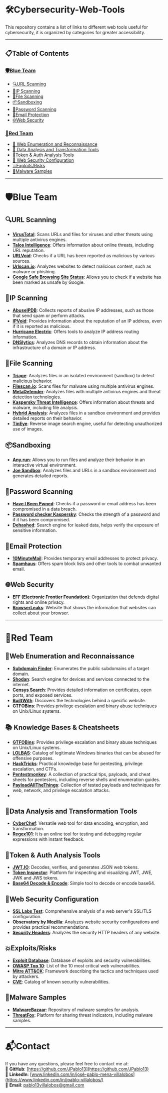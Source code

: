 # 🛠️Cybersecurity-Web-Tools
This repository contains a list of links to different web tools useful for cybersecurity, it is organized by categories for greater accessibility.

---

## 📋Table of Contents
### [🛡️Blue Team](#%EF%B8%8Fblue-team-1)
- [🔍URL Scanning](#url-scanning)
- [🔎IP Scanning](#ip-scanning)
- [📝File Scanning](#file-scanning)
- [📦Sandboxing](#sandboxing)
- [🔐Password Scanning](#password-scanning)
- [📧Email Protection](#email-protection)
- [🌐Web Security](#web-security)
  
### [🐍Red Team](#red-team-1)
- [🎯 Web Enumeration and Reconnaissance](#web-enumeration-and-reconnaissance)
- [🧩 Data Analysis and Transformation Tools](#data-analysis-and-transformation-tools)
- [🔑Token & Auth Analysis Tools](#token--auth-analysis-tools)
- [🔐 Web Security Configuration](#web-security-configuration)
- [💥Exploits/Risks](#exploitsrisks)
- [🦠Malware Samples](#malware-samples)
---

# 🛡️Blue Team

## 🔍URL Scanning

* **[VirusTotal](https://www.virustotal.com/)**: Scans URLs and files for viruses and other threats using multiple antivirus engines. 
* **[Talos Intelligence](https://talosintelligence.com/)**: Offers information about online threats, including URL reputation.
* **[URLVoid](https://www.urlvoid.com/)**: Checks if a URL has been reported as malicious by various sources.
* **[Urlscan.io](https://urlscan.io/)**: Analyzes websites to detect malicious content, such as malware or phishing.
* **[Google Safe Browsing Site Status](https://transparencyreport.google.com/safe-browsing/search)**: Allows you to check if a website has been marked as unsafe by Google. 

## 🔎IP Scanning

* **[AbuseIPDB](https://www.abuseipdb.com/)**: Collects reports of abusive IP addresses, such as those that send spam or perform attacks.
* **[IPVoid](https://www.ipvoid.com/)**: Provides information about the reputation of an IP address, even if it is reported as malicious.
* **[Hurricane Electric](https://bgp.he.net/)**: Offers tools to analyze IP address routing information.
* **[DNSlytics](https://dnslytics.com/)**: Analyzes DNS records to obtain information about the infrastructure of a domain or IP address.

## 📝File Scanning

* **[Triage](https://tria.ge/)**: Analyzes files in an isolated environment (sandbox) to detect malicious behavior.
* **[Filescan.io](https://www.filescan.io/scan)**: Scans files for malware using multiple antivirus engines.
* **[MetaDefender](https://metadefender.opswat.com/)**: Analyzes files with multiple antivirus engines and threat detection technologies.
* **[Kaspersky Threat Intelligence](https://opentip.kaspersky.com/)**: Offers information about threats and malware, including file analysis.
* **[Hybrid Analysis](https://www.hybrid-analysis.com/)**: Analyzes files in a sandbox environment and provides detailed reports on their behavior.
* **[TinEye](https://tineye.com/)**: Reverse image search engine, useful for detecting unauthorized use of images.

## 📦Sandboxing

* **[Any.run](https://app.any.run/)**: Allows you to run files and analyze their behavior in an interactive virtual environment.
* **[Joe Sandbox](https://www.joesandbox.com/)**: Analyzes files and URLs in a sandbox environment and generates detailed reports.

## 🔐Password Scanning

* **[Have I Been Pwned](https://haveibeenpwned.com/)**: Checks if a password or email address has been compromised in a data breach.
* **[Password checker Kaspersky](https://password.kaspersky.com/)**: Checks the strength of a password and if it has been compromised.
* **[Dehashed](https://dehashed.com/)**: Search engine for leaked data, helps verify the exposure of sensitive information.

## 📧Email Protection

* **[10MinuteMail](https://10minutemail.com/)**: Provides temporary email addresses to protect privacy.
* **[Spamhaus](https://www.spamhaus.org/)**: Offers spam block lists and other tools to combat unwanted email.

## 🌐Web Security

* **[EFF (Electronic Frontier Foundation)](https://www.eff.org)**: Organization that defends digital rights and online privacy.
* **[BrowserLeaks](https://browserleaks.com/)**: Website that shows the information that websites can collect about your browser.

---

# 🐍Red Team

## 🎯Web Enumeration and Reconnaissance

- **[Subdomain Finder](https://subdomainfinder.c99.nl/)**: Enumerates the public subdomains of a target domain.
- **[Shodan](https://www.shodan.io/)**: Search engine for devices and services connected to the internet.
- **[Censys Search](https://search.censys.io/)**: Provides detailed information on certificates, open ports, and exposed services.
- **[BuiltWith](https://builtwith.com/)**: Discovers the technologies behind a specific website.
- **[GTFOBins](https://gtfobins.github.io/)**: Provides privilege escalation and binary abuse techniques on Unix/Linux systems.

## 📚 Knowledge Bases & Cheatsheets

- **[GTFOBins](https://gtfobins.github.io/)**: Provides privilege escalation and binary abuse techniques on Unix/Linux systems.
- **[LOLBAS](https://lolbas-project.github.io/)**: Catalog of legitimate Windows binaries that can be abused for offensive purposes.
- **[HackTricks](https://book.hacktricks.wiki/en/index.html)**: Practical knowledge base for pentesting, privilege escalation, and CTFs.
- **[Pentestmonkey](https://pentestmonkey.net/)**: A collection of practical tips, payloads, and cheat sheets for pentesters, including reverse shells and enumeration guides.
- **[PayloadAllTheThings](https://github.com/swisskyrepo/PayloadsAllTheThings)**: Collection of tested payloads and techniques for web, network, and privilege escalation attacks.
- 
## 🧩Data Analysis and Transformation Tools

- **[CyberChef](https://gchq.github.io/CyberChef/)**: Versatile web tool for data encoding, encryption, and transformation.
- **[Regex101](https://regex101.com/)**: It is an online tool for testing and debugging regular expressions with instant feedback.

## 🔑Token & Auth Analysis Tools
- **[JWT.IO](https://jwt.io/)**: Decodes, verifies, and generates JSON web tokens.
- **[Token Inspector](https://token.dev/)**: Platform for inspecting and visualizing JWT, JWE, JWK and JWS tokens.
- **[Base64 Decode & Encode](https://www.base64decode.org/)**: Simple tool to decode or encode base64.


## 🔐Web Security Configuration

- **[SSL Labs Test](https://www.ssllabs.com/ssltest/)**: Comprehensive analysis of a web server's SSL/TLS configuration.
- **[Observatory by Mozilla](https://observatory.mozilla.org/)**: Analyzes website security configurations and provides practical recommendations.
- **[Security Headers](https://securityheaders.com/)**: Analyzes the security HTTP headers of any website.

## 💥Exploits/Risks

- **[Exploit Database](https://www.exploit-db.com/)**: Database of exploits and security vulnerabilities.
- **[OWASP Top 10](https://owasp.org/www-project-top-ten/)**: List of the 10 most critical web vulnerabilities.
- **[Mitre ATT&CK](https://attack.mitre.org/)**: Framework describing the tactics and techniques used by attackers.
- **[CVE](https://cve.mitre.org/)**: Catalog of known security vulnerabilities.

## 🦠Malware Samples

* **[MalwareBazaar](https://bazaar.abuse.ch/)**: Repository of malware samples for analysis.
* **[ThreatFox](https://threatfox.abuse.ch/)**: Platform for sharing threat indicators, including malware samples.


---

# 📬Contact
If you have any questions, please feel free to contact me at:  
🔗 **GitHub**: [https://github.com/JPablo13](https://github.com/JPablo13)  
💼 **LinkedIn**: [www.linkedin.com/in/josé-pablo-mena-villalobos](https://www.linkedin.com/in/jpablo-villalobos/)  
📧 **Email**: pablo13villalobos@gmail.com  

